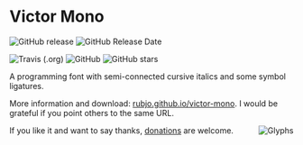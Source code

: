# Victor Mono

![GitHub release](https://img.shields.io/github/release/rubjo/victor-mono.svg) ![GitHub Release Date](https://img.shields.io/github/release-date/rubjo/victor-mono.svg)

![Travis (.org)](https://img.shields.io/travis/rubjo/victor-mono.svg?logo=travis) ![GitHub](https://img.shields.io/github/license/rubjo/victor-mono.svg) ![GitHub stars](https://img.shields.io/github/stars/rubjo/victor-mono.svg?style=social)

A programming font with semi-connected cursive italics and some symbol ligatures.

More information and download: [rubjo.github.io/victor-mono](https://rubjo.github.io/victor-mono). I would be grateful if you point others to the same URL.

<img src="https://github.com/rubjo/victor-mono/raw/master/src/assets/video/cycle.gif" alt="Glyphs" align="right">

If you like it and want to say thanks, [donations](https://www.paypal.me/runbjo) are welcome.
